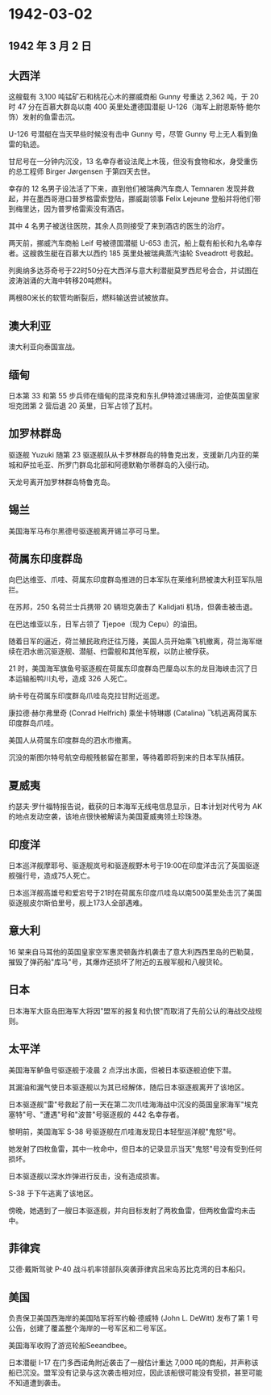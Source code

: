 # 1942-03-02

## 1942 年 3 月 2 日

## 大西洋

这艘载有 3,100 吨锰矿石和桃花心木的挪威商船 Gunny 号重达 2,362 吨，于 20
时 47 分在百慕大群岛以南 400 英里处遭德国潜艇
U-126（海军上尉恩斯特·鲍尔饰）发射的鱼雷击沉。

U-126 号潜艇在当天早些时候没有击中 Gunny 号，尽管 Gunny
号上无人看到鱼雷的轨迹。

甘尼号在一分钟内沉没，13
名幸存者设法爬上木筏，但没有食物和水，身受重伤的总工程师 Birger
Jørgensen 于第四天去世。

幸存的 12 名男子设法活了下来，直到他们被瑞典汽车商人 Temnaren
发现并救起，并在墨西哥港口普罗格雷索登陆，挪威副领事 Felix Lejeune
登船并将他们带到梅里达，因为普罗格雷索没有酒店。

其中 4 名男子被送往医院，其余人员则接受了来到酒店的医生的治疗。

两天前，挪威汽车商船 Leif 号被德国潜艇 U-653
击沉，船上载有船长和九名幸存者。这艘救生艇在百慕大以西约 185
英里处被瑞典蒸汽油轮 Sveadrott 号救起。

列奥纳多达芬奇号于22时50分在大西洋与意大利潜艇莫罗西尼号会合，并试图在波涛汹涌的大海中转移20吨燃料。

两根80米长的软管均断裂后，燃料输送尝试被放弃。

## 澳大利亚

澳大利亚向泰国宣战。

## 缅甸

日本第 33 和第 55
步兵师在缅甸的昆泽克和东扎伊特渡过锡唐河，迫使英国皇家坦克团第 2 营后退
20 英里，日军占领了瓦村。

## 加罗林群岛

驱逐舰 Yuzuki 随第 23
驱逐舰队从卡罗林群岛的特鲁克出发，支援新几内亚的莱城和萨拉毛亚、所罗门群岛北部和阿德默勒尔蒂群岛的入侵行动。

天龙号离开加罗林群岛特鲁克岛。

## 锡兰

美国海军马布尔黑德号驱逐舰离开锡兰亭可马里。

## 荷属东印度群岛

向巴达维亚、爪哇、荷属东印度群岛推进的日本军队在莱维利昂被澳大利亚军队阻拦。

在苏邦，250 名荷兰士兵携带 20 辆坦克袭击了 Kalidjati
机场，但袭击被击退。

在巴达维亚以东，日军占领了 Tjepoe（现为 Cepu）的油田。

随着日军的逼近，荷兰殖民政府迁往万隆，美国人员开始乘飞机撤离，荷兰海军继续在泗水凿沉驱逐舰、潜艇、扫雷舰和其他军舰，以防止被俘获。

21
时，美国海军旗鱼号驱逐舰在荷属东印度群岛巴厘岛以东的龙目海峡击沉了日本运输船鸭川丸号，造成
326 人死亡。

纳卡号在荷属东印度群岛爪哇岛克拉甘附近巡逻。

康拉德·赫尔弗里奇 (Conrad Helfrich) 乘坐卡特琳娜 (Catalina)
飞机逃离荷属东印度群岛爪哇。

美国人从荷属东印度群岛的泗水市撤离。

沉没的斯图尔特号航空母舰残骸留在那里，等待着即将到来的日本军队捕获。

## 夏威夷

约瑟夫·罗什福特报告说，截获的日本海军无线电信息显示，日本计划对代号为 AK
的地点发动空袭，该地点很快被解读为美国夏威夷领土珍珠港。

## 印度洋

日本巡洋舰摩耶号、驱逐舰岚号和驱逐舰野木号于19:00在印度洋击沉了英国驱逐舰强行号，造成75人死亡。

日本巡洋舰高雄号和爱宕号于21时在荷属东印度爪哇岛以南500英里处击沉了美国驱逐舰皮尔斯伯里号，舰上173人全部遇难。

## 意大利

16
架来自马耳他的英国皇家空军惠灵顿轰炸机袭击了意大利西西里岛的巴勒莫，摧毁了弹药船"库马"号，其爆炸还损坏了附近的五艘军舰和八艘货轮。

## 日本

日本海军大臣岛田海军大将因"盟军的报复和仇恨"而取消了先前公认的海战交战规则。

## 太平洋

美国海军鲈鱼号驱逐舰于凌晨 2 点浮出水面，但被日本驱逐舰迫使下潜。

其漏油和漏气使日本驱逐舰以为其已经解体，随后日本驱逐舰离开了该地区。

日本驱逐舰"雷"号救起了前一天在第二次爪哇海海战中沉没的英国皇家海军"埃克塞特"号、"遭遇"号和"波普"号驱逐舰的
442 名幸存者。

黎明前，美国海军 S-38 号驱逐舰在爪哇海发现日本轻型巡洋舰"鬼怒"号。

她发射了四枚鱼雷，其中一枚命中，但日本的记录显示当天"鬼怒"号没有受到任何损坏。

日本驱逐舰以深水炸弹进行反击，没有造成损害。

S-38 于下午逃离了该地区。

傍晚，她遇到了一艘日本驱逐舰，并向目标发射了两枚鱼雷，但两枚鱼雷均未击中。

## 菲律宾

艾德·戴斯驾驶 P-40 战斗机率领部队突袭菲律宾吕宋岛苏比克湾的日本船只。

## 美国

负责保卫美国西海岸的美国陆军将军约翰·德威特 (John L. DeWitt) 发布了第 1
号公告，创建了覆盖整个海岸的一号军区和二号军区。

美国海军收购了游览轮船Seeandbee。

日本潜艇 I-17 在门多西诺角附近袭击了一艘估计重达 7,000
吨的商船，并声称该船已沉没。盟军没有记录与这次袭击相对应，因此该船很可能没有受损，甚至可能不知道遭到袭击。

